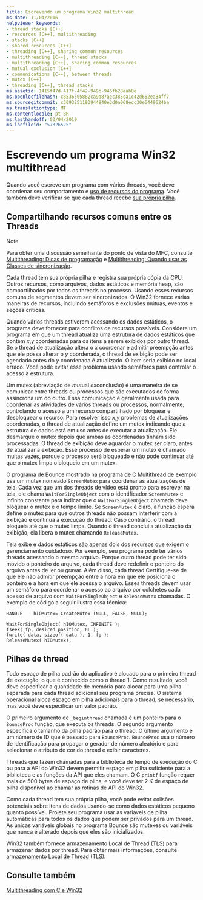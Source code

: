 ```yaml
---
title: Escrevendo um programa Win32 multithread
ms.date: 11/04/2016
helpviewer_keywords:
- thread stacks [C++]
- resources [C++], multithreading
- stacks [C++]
- shared resources [C++]
- threading [C++], sharing common resources
- multithreading [C++], thread stacks
- multithreading [C++], sharing common resources
- mutual exclusion [C++]
- communications [C++], between threads
- mutex [C++]
- threading [C++], thread stacks
ms.assetid: 1415f47d-417f-4f42-949b-946fb28aab0e
ms.openlocfilehash: c8536505882ca9a87aec385ca1c42d652ea84ff7
ms.sourcegitcommit: c3093251193944840e3d0a068ecc30e6449624ba
ms.translationtype: MT
ms.contentlocale: pt-BR
ms.lasthandoff: 03/04/2019
ms.locfileid: "57326525"
---
```

# <a name="writing-a-multithreaded-win32-program"></a>Escrevendo um programa Win32 multithread

Quando você escreve um programa com vários threads, você deve coordenar seu comportamento e [uso de recursos do programa](#_core_sharing_common_resources_between_threads). Você também deve verificar se que cada thread recebe [sua própria pilha](#_core_thread_stacks).

##  <a name="_core_sharing_common_resources_between_threads"></a> Compartilhando recursos comuns entre os Threads

> [!NOTE]
>  Para obter uma discussão semelhante do ponto de vista do MFC, consulte [Multithreading: Dicas de programação](multithreading-programming-tips.md) e [Multithreading: Quando usar as Classes de sincronização](multithreading-when-to-use-the-synchronization-classes.md).

Cada thread tem sua própria pilha e registra sua própria cópia da CPU. Outros recursos, como arquivos, dados estáticos e memória heap, são compartilhados por todos os threads no processo. Usando esses recursos comuns de segmentos devem ser sincronizados. O Win32 fornece várias maneiras de recursos, incluindo semáforos e exclusões mútuas, eventos e seções críticas.

Quando vários threads estiverem acessando os dados estáticos, o programa deve fornecer para conflitos de recursos possíveis. Considere um programa em que um thread atualiza uma estrutura de dados estáticos que contém *x*,*y* coordenadas para os itens a serem exibidos por outro thread. Se o thread de atualização altera o *x* coordenar e admitir preempção antes que ele possa alterar o *y* coordenada, o thread de exibição pode ser agendado antes do *y* coordenada é atualizado. O item seria exibido no local errado. Você pode evitar esse problema usando semáforos para controlar o acesso à estrutura.

Um mutex (abreviação de *mut*ual *ex*conclusão) é uma maneira de se comunicar entre threads ou processos que são executados de forma assíncrona um do outro. Essa comunicação é geralmente usada para coordenar as atividades de vários threads ou processos, normalmente, controlando o acesso a um recurso compartilhado por bloquear e desbloquear o recurso. Para resolver isso *x*,*y* problemas de atualizações coordenadas, o thread de atualização define um mutex indicando que a estrutura de dados está em uso antes de executar a atualização. Ele desmarque o mutex depois que ambas as coordenadas tinham sido processadas. O thread de exibição deve aguardar o mutex ser claro, antes de atualizar a exibição. Esse processo de esperar um mutex é chamado muitas vezes, porque o processo será bloqueado e não pode continuar até que o mutex limpa o bloqueio em um mutex.

O programa de Bounce mostrado na [programa de C Multithread de exemplo](sample-multithread-c-program.md) usa um mutex nomeado `ScreenMutex` para coordenar as atualizações de tela. Cada vez que um dos threads de vídeo está pronto para escrever na tela, ele chama `WaitForSingleObject` com o identificador `ScreenMutex` e infinito constante para indicar que o `WaitForSingleObject` chamada deve bloquear o mutex e o tempo limite. Se `ScreenMutex` é claro, a função espera define o mutex para que outros threads não possam interferir com a exibição e continua a execução do thread. Caso contrário, o thread bloqueia até que o mutex limpa. Quando o thread conclui a atualização da exibição, ela libera o mutex chamando `ReleaseMutex`.

Tela exibe e dados estáticos são apenas dois dos recursos que exigem o gerenciamento cuidadoso. Por exemplo, seu programa pode ter vários threads acessando o mesmo arquivo. Porque outro thread pode ter sido movido o ponteiro do arquivo, cada thread deve redefinir o ponteiro do arquivo antes de ler ou gravar. Além disso, cada thread Certifique-se de que ele não admitir preempção entre a hora em que ele posiciona o ponteiro e a hora em que ele acessa o arquivo. Esses threads devem usar um semáforo para coordenar o acesso ao arquivo por colchetes cada acesso de arquivo com `WaitForSingleObject` e `ReleaseMutex` chamadas. O exemplo de código a seguir ilustra essa técnica:

```
HANDLE    hIOMutex= CreateMutex (NULL, FALSE, NULL);

WaitForSingleObject( hIOMutex, INFINITE );
fseek( fp, desired_position, 0L );
fwrite( data, sizeof( data ), 1, fp );
ReleaseMutex( hIOMutex);
```

##  <a name="_core_thread_stacks"></a> Pilhas de thread

Todo espaço de pilha padrão do aplicativo é alocado para o primeiro thread de execução, o que é conhecido como o thread 1. Como resultado, você deve especificar a quantidade de memória para alocar para uma pilha separada para cada thread adicional seu programa precisa. O sistema operacional aloca espaço em pilha adicionais para o thread, se necessário, mas você deve especificar um valor padrão.

O primeiro argumento de `_beginthread` chamada é um ponteiro para o `BounceProc` função, que executa os threads. O segundo argumento especifica o tamanho da pilha padrão para o thread. O último argumento é um número de ID que é passado para `BounceProc`. `BounceProc` usa o número de identificação para propagar o gerador de número aleatório e para selecionar o atributo de cor do thread e exibir caracteres.

Threads que fazem chamadas para a biblioteca de tempo de execução do C ou para a API do Win32 devem permitir espaço em pilha suficiente para a biblioteca e as funções da API que eles chamam. O C `printf` função requer mais de 500 bytes de espaço de pilha, e você deve ter 2 K de espaço de pilha disponível ao chamar as rotinas de API do Win32.

Como cada thread tem sua própria pilha, você pode evitar colisões potenciais sobre itens de dados usando-se como dados estáticos pequeno quanto possível. Projete seu programa usar as variáveis de pilha automáticas para todos os dados que podem ser privados para um thread. As únicas variáveis globais no programa Bounce são mutexes ou variáveis que nunca é alterado depois que eles são inicializados.

Win32 também fornece armazenamento Local de Thread (TLS) para armazenar dados por thread. Para obter mais informações, consulte [armazenamento Local de Thread (TLS)](thread-local-storage-tls.md).

## <a name="see-also"></a>Consulte também

[Multithreading com C e Win32](multithreading-with-c-and-win32.md)
